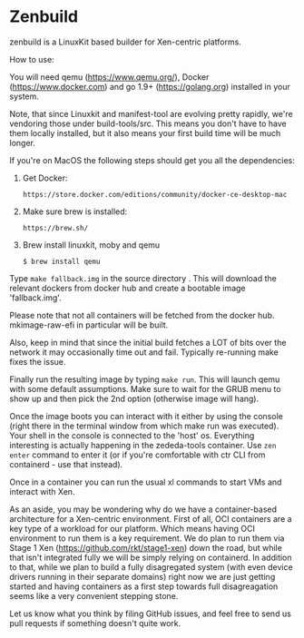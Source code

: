 # Zenbuild

zenbuild is a LinuxKit based builder for Xen-centric platforms.

How to use:

You will need qemu (https://www.qemu.org/), Docker (https://www.docker.com) 
and go 1.9+ (https://golang.org) installed in your system.

Note, that since Linuxkit and manifest-tool are evolving pretty rapidly, we're
vendoring those under build-tools/src. This means you don't have to have them
locally installed, but it also means your first build time will be much longer.

If you're on MacOS the following steps should get you all the dependencies:
   1. Get Docker:
      ```
      https://store.docker.com/editions/community/docker-ce-desktop-mac
      ```
   2. Make sure brew is installed:
      ```
      https://brew.sh/
      ```
   3. Brew install linuxkit, moby and qemu
      ```
      $ brew install qemu
      ```

Type `make fallback.img` in the source directory . This will
download the relevant dockers from docker hub and create a bootable
image 'fallback.img'.

Please note that not all containers will be fetched from the docker
hub. mkimage-raw-efi in particular will be built.

Also, keep in mind that since the initial build fetches a LOT of bits
over the network it may occasionally time out and fail. Typically
re-running make fixes the issue.

Finally run the resulting image by typing `make run`. This will launch
qemu with some default assumptions. Make sure to wait for the GRUB menu
to show up and then pick the 2nd option (otherwise image will hang).

Once the image boots you can interact with it either by using the console
(right there in the terminal window from which make run was executed).
Your shell in the console is connected to the 'host' os. Everything
interesting is actually happening in the zededa-tools container. Use
`zen enter` command to enter it (or if you're comfortable with ctr CLI
from containerd - use that instead).

Once in a container you can run the usual xl commands to start VMs and
interact with Xen.

As an aside, you may be wondering why do we have a container-based
architecture for a Xen-centric environment. First of all, OCI containers
are a key type of a workload for our platform. Which means having
OCI environment to run them is a key requirement. We do plan to run them
via Stage 1 Xen (https://github.com/rkt/stage1-xen) down the road, but 
while that isn't integrated fully we will be simply relying on containerd.
In addition to that, while we plan to build a fully disagregated system 
(with even device drivers running in their separate domains) right now
we are just getting started and having containers as a first step towards
full disagreagation seems like a very convenient stepping stone. 

Let us know what you think by filing GitHub issues, and feel free to 
send us pull requests if something doesn't quite work.
